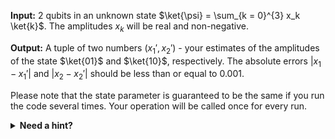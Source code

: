 
**Input:** 2 qubits in an unknown state $\ket{\psi} = \sum_{k = 0}^{3} x_k \ket{k}$. The amplitudes $x_k$ will be real and non-negative.

**Output:** A tuple of two numbers $(x_1', x_2')$ - your estimates of the amplitudes of the state $\ket{01}$ and $\ket{10}$, respectively.
The absolute errors $|x_1 - x_1'|$ and $|x_2 - x_2'|$ should be less than or equal to 0.001.

Please note that the state parameter is guaranteed to be the same
if you run the code several times. Your operation will be called
once for every run.

<details>
  <summary><b>Need a hint?</b></summary>
  On a physical quantum system, there would be no way to obtain these values from a single observation. Since this program runs on a simulator, you can use <code>DumpMachine</code> to inspect the qubits and take a note of their state. Furthermore, the problem statement guarantees that the state will be the same from invocation to invocation. So, you can update the code to return the amplitudes that you've taken note of, then run the code again.
</details>
